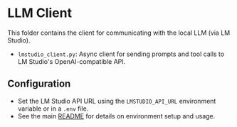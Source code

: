 # LLM Client

This folder contains the client for communicating with the local LLM (via LM Studio).

- `lmstudio_client.py`: Async client for sending prompts and tool calls to LM Studio's OpenAI-compatible API.

## Configuration
- Set the LM Studio API URL using the `LMSTUDIO_API_URL` environment variable or in a `.env` file.
- See the main [README](../README.md) for details on environment setup and usage. 